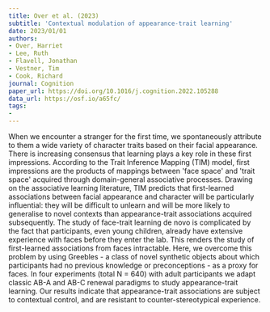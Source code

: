```yaml
---
title: Over et al. (2023)
subtitle: 'Contextual modulation of appearance-trait learning'
date: 2023/01/01
authors:
- Over, Harriet
- Lee, Ruth
- Flavell, Jonathan
- Vestner, Tim
- Cook, Richard
journal: Cognition
paper_url: https://doi.org/10.1016/j.cognition.2022.105288
data_url: https://osf.io/a65fc/
tags:
- 
---
```


When we encounter a stranger for the first time, we spontaneously attribute to them a wide variety of character traits based on their facial appearance. There is increasing consensus that learning plays a key role in these first impressions. According to the Trait Inference Mapping (TIM) model, first impressions are the products of mappings between 'face space' and 'trait space' acquired through domain-general associative processes. Drawing on the associative learning literature, TIM predicts that first-learned associations between facial appearance and character will be particularly influential: they will be difficult to unlearn and will be more likely to generalise to novel contexts than appearance-trait associations acquired subsequently. The study of face-trait learning de novo is complicated by the fact that participants, even young children, already have extensive experience with faces before they enter the lab. This renders the study of first-learned associations from faces intractable. Here, we overcome this problem by using Greebles - a class of novel synthetic objects about which participants had no previous knowledge or preconceptions - as a proxy for faces. In four experiments (total N = 640) with adult participants we adapt classic AB-A and AB-C renewal paradigms to study appearance-trait learning. Our results indicate that appearance-trait associations are subject to contextual control, and are resistant to counter-stereotypical experience.
